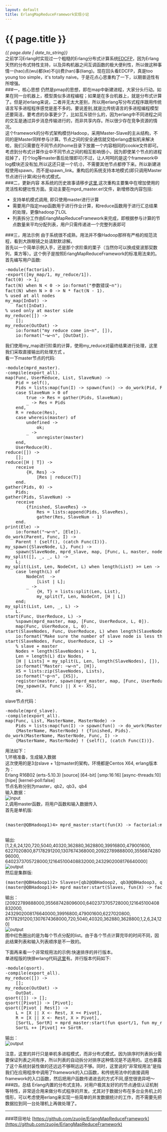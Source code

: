 ```yaml
---
layout: default
title: ErlangMapReduceFramework实现小记 
---
```

# {{ page.title }}   
*{{ page.date | date_to_string}}*   
之前学习Erlang时实现过一个粗糙的Erlang分布式计算系统[EDCFP](https://github.com/zuojie/EDCFP)，因为Erlang天然的分布式特性支持，以及异构机器之间互调函数的极大便利性，所以做这种事情一(hao)点(wu)都(ke)不(ji)费(han)事(liang)。现在回头看EDCFP，真是too young too simple，it's totally naive。于是花点心思重构了一下，以期普适性有所增强。   
###一，核心思想
仍然是pmap的思想，即在map中新建进程，大家分头行动。如果在同一台机器上，模型类似多进程编程；如果是在多台机器上，就是分布式计算了。但是对erlang来说，二者并无太大差别，所以用erlang写分布式程序跟用传统语言写多进程程序感觉是差不多的。要说差别,就是比传统语言的多进程编程模型还要简洁，要考虑的杂事更少了，比如互斥锁什么的，因为erlang中不同进程之间的交互是通过异步消息传输进行的，而非共享内存。所以很少存在竞争资源的情况。   
这个framework的分布式架构模仿Hadoop，采用Master-Slave的主从结构，不同的是Master同样参与计算。节点之间的安全通信就交给erlang虚拟机来解决啦，我们只需要在不同节点的home目录下放置一个内容相同的cookie文件即可。考虑到分布式计算作业中不同节点之间的相互影响很小，因为即使某个节点的进程挂掉了，打个log等master善后处理即可(不过，让人呵呵的是这个framework中log模块还没有加,所以这还只是一个坑:()，不需要其他节点都停下来。所以新建进程使用spawn，而不是spawn_link。重构后的系统支持本地模式(即只调用Master节点进行计算)和分布式模式。   
###二，更新内容
本系统的历史故事请移步[这里](https://github.com/zuojie/EDCFP),这次重构主要集中在增加使用的灵活性和健壮性方面。变动主要在mprd_master.erl文件，新增修改内容包括:   

* 支持单机模式调用, 即只使用master进行计算
* 需要用户指定map函数用于进行作业计算，和reduce函数用于进行汇总结果的处理，更像hadoop了LOL
* 列表拆分工作由ErlangMapReduceFramework来完成，即根据参与计算的节点数量来平均分配列表，用户只需传递进一个完整列表即可

###三，用法示例
由于系统很不成熟，用法并不像Hadoop那样有严格的规范流程，看到大跌眼镜之处请默默谅解。   
首先以一个简单示例入手，还是那个求阶乘的栗子（当然你可以换成斐波那契数列，乘方等）。这个例子是按照ErlangMapReduceFramework的标准用法来的。首先编写用户函数:
<pre class="prettyprint lang-erl">
-module(factorial).                                                                
-export([my_map/1, my_reduce/1]).                                                  
fact(0) -> 1;                                                                      
fact(N) when N < 0 -> io:format("参数错误~n");                                     
fact(N) when N > 0 -> N * fact(N - 1).                                             
% used at all nodes                                                                
my_map(InDat) ->                                                                   
    fact(InDat).                                                                   
% used only at master side                                                         
my_reduce([]) ->                                                                   
    [];                                                                            
my_reduce(OutDat) ->                                                               
    io:format("my reduce come in~n", []),                                          
    io:format("~w~n", [OutDat]). 
</pre>
我们使用my_map进行阶乘的计算，使用my_reduce对最终结果进行处理，这里我们采取直接输出的处理方式 。   
看一下master节点的代码:
<pre class="prettyprint lang-erl">
-module(mprd_master).                                                           
-compile(export_all).                                                           
map(Func, UserReduce, List, SlaveNum) ->                                           
    Pid = self(),                                                                  
    Pids = lists:map(fun(I) -> spawn(fun() -> do_work(Pid, Func, I) end) end, List),
    case SlaveNum > 0 of                                                           
        true -> Res = gather(Pids, SlaveNum);                                      
        _ -> Res = Pids                                                            
    end,                                                                           
    R = reduce(Res),                                                               
    case whereis(master) of                                                        
        undefined ->                                                               
            ok;                                                                    
        _ ->                                                                       
            unregister(master)                                                     
    end,                                                                           
    UserReduce(R).
reduce([]) ->                                                                   
    [];                                                                         
reduce([H | T]) ->                                                              
    receive                                                                     
        {H, Res} ->                                                             
            [Res | reduce(T)]                                                   
    end.                                                                        
gather(Pids, 0) ->                                                              
    Pids;                                                                       
gather(Pids, SlaveNum) ->                                                          
    receive                                                                        
        {finished, SlaveRes} ->                                                    
            Res = lists:append(Pids, SlaveRes),                                    
            gather(Res, SlaveNum - 1)                                              
    end.                                                                           
print(Ele) ->                                                                      
    io:format("~w~n", [Ele]).                                                      
do_work(Parent, Func, I) ->                                                        
    Parent ! {self(), (catch Func(I))}.                                            
my_spawn({SlaveNode, L}, Func) ->                                                  
    spawn(SlaveNode, mprd_slave, map, [Func, L, master, node()]).                  
my_split([], _, _, L) ->                                                           
    L;                                         
my_split(List, Len, NodeCnt, L) when length(List) >= Len ->                        
    case length(L) of                                                              
        NodeCnt  ->                                                                
            [List | L];                                                            
        _ ->                                                                    
            {H, T} = lists:split(Len, List),                                    
            my_split(T, Len, NodeCnt, [H | L])                                  
    end;                                                                        
my_split(List, Len, _, L) ->                                                    
    L.                                                                          
start(Func, UserReduce, L) ->                                                   
    %spawn(mprd_master, map, [Func, UserReduce, L, 0]).                         
    map(Func, UserReduce, L, 0).                     
start(SlaveNodes, Func, UserReduce, L) when length(SlaveNodes) > length(L) -1 ->
    io:format("Make sure the number of slave node is less than the length of List please!\n");
start(SlaveNodes, Func, UserReduce, L) ->                                       
    % slave + master                                                            
    Nodes = length(SlaveNodes) + 1,                                             
    Len = length(L) div Nodes,                                                  
    [H | Lists] = my_split(L, Len, length(SlaveNodes), []),                     
    io:format("Master: ~w~n", [H]),                                             
    XS = lists:zip(SlaveNodes, Lists),                                          
    io:format("~p~n", [XS]),                                                    
    register(master, spawn(mprd_master, map, [Func, UserReduce, H, length(SlaveNodes)])),
    [my_spawn(X, Func) || X <- XS],                                             
    ok.
</pre>
slave节点代码：
<pre class="prettyprint lang-erl">
-module(mprd_slave).                                                               
-compile(export_all).                                                              
map(Func, List, MasterName, MasterNode) ->                                         
    Pids = lists:map(fun(I) -> spawn(fun() -> do_work(MasterName, MasterNode, Func, I) end) end, List),
    {MasterName, MasterNode} ! {finished, Pids}.                                   
do_work(MasterName, MasterNode, Func, I) ->                                        
    {MasterName, MasterNode} ! {self(), (catch Func(I))}.
</pre>
用法如下：    
1,环境准备，生成输入数据   
这次使用的是3台slave + 1台master的架构，环境都是Centos X64, erlang版本为：   
Erlang R16B02 (erts-5.10.3) [source] [64-bit] [smp:16:16] [async-threads:10] [hipe] [kernel-poll:false]   
节点名称分别为master，qb2，qb3，qb4   
输入数据：   
![input](http://zuojie.github.io/demo/erlang_1.png)   
2,调用master函数，将用户函数和输入数据传入   
首先是单机版:   
<pre class="prettyprint lang-erl">

(master@QBHadoop1)4> mprd_master:start(fun(X) -> factorial:my_map(X) end, fun(X) -> factorial:my_reduce(X) end, L).   

</pre>
输出:   
[1,2,6,24,120,720,5040,40320,362880,3628800,39916800,479001600,   
6227020800,87178291200,1307674368000,20922789888000,355687428096000,   
6402373705728000,121645100408832000,2432902008176640000]   
![output](http://zuojie.github.io/demo/erlang_2.png)   
然后是集群版:   
<pre class="prettyprint lang-erl">
(master@QBHadoop1)2> Slaves=[qb2@QBHadoop2, qb3@QBHadoop3, qb4@QBHadoop4].   
(master@QBHadoop1)4> mprd_master:start(Slaves, fun(X) -> factorial:my_map(X) end, fun(X) -> factorial:my_reduce(X) end, L).
</pre>
输出：   
[20922789888000,355687428096000,6402373705728000,121645100408832000,   
2432902008176640000,39916800,479001600,6227020800,   
87178291200,1307674368000,720,5040,40320,362880,3628800,1,2,6,24,120]   
![output](http://zuojie.github.io/demo/erlang_3.png)   
图中红色圈出的是为每个节点分配的list。由于各个节点计算完毕的时间不同，因此结果列表和输入列表顺序是不一致的。

下面再来看一个非常规用法的示例:快速排序的并行版本。   
单进程版的快排erlang代码[这里](https://github.com/zuojie/CodeBase/blob/master/Awesome_Erlang_Snippets.md)有。并行版本代码如下:
<pre class="prettyprint lang-erl">
-module(qsort).                                                                    
-compile(export_all).                                                              
my_reduce([]) ->                                                                   
    [];                                                                            
my_reduce(OutDat) ->                                                               
    OutDat.                                                                        
qsort([]) -> [];                                                                   
qsort([Pivot]) -> [Pivot];                                                         
qsort([Pivot | Rest]) ->                                                           
    L = [X || X <- Rest, X =< Pivot],                                              
    R = [X || X <- Rest, X > Pivot],                                               
    [SortL, SortR] = mprd_master:start(fun qsort/1, fun my_reduce/1, [L, R]),   
    SortL ++ [Pivot] ++ SortR.
</pre>
输出：   
![output](http://zuojie.github.io/demo/erlang_4.png)   

注意，这里的并行只是单机多进程模式，而非分布式模式。因为排序时列表拆分需要保证列表之间有序，所以列表的自动拆分对排序这种情况是不适用的。这也暴露了这个系统封装性做的还远远不够啊远远不够。同时，这里说的“非常规用法”是指我们在应用程序中调用了framework的入口函数，和传统用法中的直接调用framework的入口函数，然后把用户函数传递进去的方式不同,感觉很诡异吧～
###四，总结
Erlang内置的分布式支持，对用户极其友好的的节点通信认证机制等特性，非常适合用来做分布式程序的开发。尤其对于数据分布在多台业务机上的情形，可以考虑使用erlang来实现一些简单的并发数据统计的工作，而不需要先把数据拉到同一台处理机上再做处理了。

___

###项目地址
[https://github.com/zuojie/ErlangMapReduceFramework](https://github.com/zuojie/ErlangMapReduceFramework)
